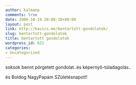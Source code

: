 ```yaml
---
author: kalmanp
comments: true
date: 2006-10-19 20:08:18+00:00
layout: post
link: http://kavics.me/bentartott-gondolatok/
slug: bentartott-gondolatok
title: bentartott gondolatok
wordpress_id: 621
categories:
- Uncategorized
---
```



soksok bennt pörgetett gondolat..és képernyő-túladagolás..  

és Boldog NagyPapám SZületésnapot!!

